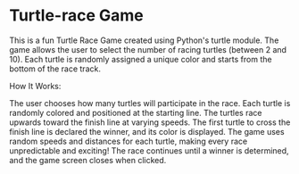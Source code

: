 # Turtle-race Game

This is a fun Turtle Race Game created using Python's turtle module. The game allows the user to select the number of racing turtles (between 2 and 10). Each turtle is randomly assigned a unique color and starts from the bottom of the race track.

How It Works:

The user chooses how many turtles will participate in the race.
Each turtle is randomly colored and positioned at the starting line.
The turtles race upwards toward the finish line at varying speeds.
The first turtle to cross the finish line is declared the winner, and its color is displayed.
The game uses random speeds and distances for each turtle, making every race unpredictable and exciting! The race continues until a winner is determined, and the game screen closes when clicked.
